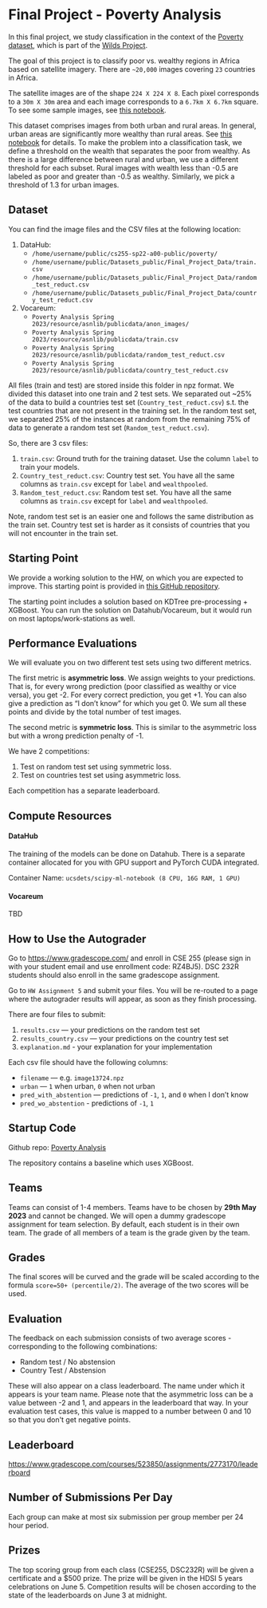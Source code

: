 # Final Project - Poverty Analysis
In this final project, we study classification in the context of the [Poverty dataset](https://wilds.stanford.edu/datasets/#povertymap), which is part of the [Wilds Project](https://wilds.stanford.edu/).

The goal of this project is to classify poor vs. wealthy regions in Africa based on satellite imagery. There are `~20,000` images covering `23` countries in Africa.

The satellite images are of the shape `224 X 224 X 8`. Each pixel corresponds to a `30m X 30m` area and each image corresponds to a `6.7km X 6.7km` square. To see some sample images, see [this notebook](<https://github.com/SateeshKumar21/PovertyAnalysis/tree/main/HW5/Pre-processing/2.browse images.ipynb>). 

This dataset comprises images from both urban and rural areas. In general, urban areas are significantly more wealthy than rural areas. See [this notebook](<https://github.com/SateeshKumar21/PovertyAnalysis/tree/main/HW5/Pre-processing/2.browse images.ipynb>) for details. To make the problem into a classification task, we define a threshold on the wealth that separates the poor from wealthy. As there is a large difference between rural and urban, we use a different threshold for each subset. Rural images with wealth less than -0.5 are labeled as poor and greater than -0.5 as wealthy. Similarly, we pick a threshold of 1.3 for urban images.


## Dataset 
You can find the image files and the CSV files at the following location:
1. DataHub:
   - `/home/username/public/cs255-sp22-a00-public/poverty/`
   - `/home/username/public/Datasets_public/Final_Project_Data/train.csv`
   - `/home/username/public/Datasets_public/Final_Project_Data/random_test_reduct.csv`
   - `/home/username/public/Datasets_public/Final_Project_Data/country_test_reduct.csv`
3. Vocareum: 
   - `Poverty Analysis Spring 2023/resource/asnlib/publicdata/anon_images/`
   - `Poverty Analysis Spring 2023/resource/asnlib/publicdata/train.csv`
   - `Poverty Analysis Spring 2023/resource/asnlib/publicdata/random_test_reduct.csv`
   - `Poverty Analysis Spring 2023/resource/asnlib/publicdata/country_test_reduct.csv`

All files (train and test) are stored inside this folder in npz format. We divided this dataset into one train and 2 test sets. We separated out ~25% of the data to build a countries test set (`Country_test_reduct.csv`) s.t. the test countries that are not present in the training set. In the random test set, we separated 25% of the instances at random from the remaining 75% of data to generate a random test set (`Random_test_reduct.csv`).

So, there are 3 csv files:
1. `train.csv`: Ground truth for the training dataset. Use the column `label` to train your models.
2. `Country_test_reduct.csv`: Country test set. You have all the same columns as `train.csv` except for `label` and `wealthpooled`.
3. `Random_test_reduct.csv`: Random test set. You have all the same columns as `train.csv` except for `label` and `wealthpooled`.

Note, random test set is an easier one and follows the same distribution as the train set. Country test set is harder as it consists of countries that you will not encounter in the train set. 


## Starting Point 
We provide a working solution to the HW, on which you are expected to improve. This starting point is provided in [this GitHub repository](https://github.com/SateeshKumar21/PovertyAnalysis).

The starting point includes a solution based on KDTree pre-processing + XGBoost. You can run the solution on Datahub/Vocareum, but it would run on most laptops/work-stations as well.

## Performance Evaluations
We will evaluate you on two different test sets using two different metrics.

The first metric is **asymmetric loss**. We assign weights to your predictions. That is, for every wrong prediction (poor classified as wealthy or vice versa), you get -2. For every correct prediction, you get +1. You can also give a prediction as “I don’t know” for which you get 0. We sum all these points and divide by the total number of test images.

The second metric is **symmetric loss**. This is similar to the asymmetric loss but with a wrong prediction penalty of -1. 

We have 2 competitions:
1. Test on random test set using symmetric loss.
4. Test on countries test set using asymmetric loss.

Each competition has a separate leaderboard.


## Compute Resources
#### DataHub
The training of the models can be done on Datahub. There is a separate container allocated for you with GPU support and PyTorch CUDA integrated.

Container Name: `ucsdets/scipy-ml-notebook (8 CPU, 16G RAM, 1 GPU)`

#### Vocareum
TBD

## How to Use the Autograder

Go to https://www.gradescope.com/ and enroll in CSE 255 (please sign in with your student email and use enrollment code: RZ4BJ5). DSC 232R students should also enroll in the same gradescope assignment. 

Go to `HW Assignment 5` and submit your files. You will be re-routed to a page where the autograder results will appear, as soon as they finish processing.

There are four files to submit:
1. `results.csv` — your predictions on the random test set 
2. `results_country.csv` — your predictions on the country test set 
3. `explanation.md` - your explanation for your implementation

Each csv file should have the following columns:

- `filename` — e.g. `image13724.npz`
- `urban` — `1` when urban, `0` when not urban
- `pred_with_abstention`  — predictions of `-1`, `1`, and `0` when I don’t know
- `pred_wo_abstention` - predictions of `-1`, `1` 

## Startup Code
Github repo: [Poverty Analysis](https://github.com/SateeshKumar21/PovertyAnalysis)

The repository contains a baseline which uses XGBoost. 

## Teams

Teams can consist of 1-4 members. Teams have to be chosen by **29th May 2023** and cannot be changed. We will open a dummy gradescope assignment for team selection.
By default, each student is in their own team. The grade of all members of a team is the grade given by the team.

## Grades 

The final scores will be curved and the grade will be scaled according to the formula `score=50+ (percentile/2)`. The average of the two scores will be used.

## Evaluation 
The feedback on each submission consists of two average scores - corresponding to the following combinations:
   * Random test / No abstension
   * Country Test / Abstension

These will also appear on a class leaderboard. The name under which it appears is your team name.  Please note that the asymmetric loss can be a value between -2 and 1, and appears in the leaderboard that way. In your evaluation test cases, this value is mapped to a number between 0 and 10 so that you don't get negative points.

## Leaderboard
https://www.gradescope.com/courses/523850/assignments/2773170/leaderboard

## Number of Submissions Per Day
Each group can make at most six submission per group member per 24 hour period.

## Prizes
The top scoring group from each class (CSE255, DSC232R) will be given a certificate and a $500 prize. The prize will be given in the HDSI 5 years celebrations on June 5. Competition results will be chosen  according to the state of the leaderboards on June 3 at midnight.
